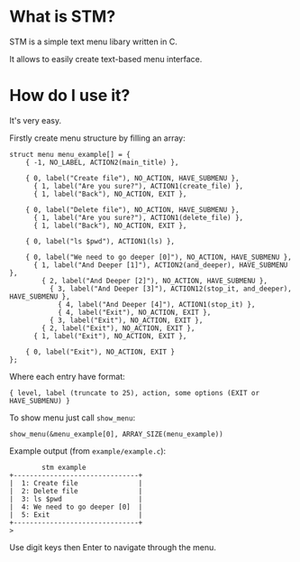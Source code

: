 # What is STM?
STM is a simple text menu libary written in C.

It allows to easily create text-based menu interface.

# How do I use it?

It's very easy.

Firstly create menu structure by filling an array:

	struct menu menu_example[] = {
		{ -1, NO_LABEL, ACTION2(main_title) },

		{ 0, label("Create file"), NO_ACTION, HAVE_SUBMENU },
		  { 1, label("Are you sure?"), ACTION1(create_file) },
		  { 1, label("Back"), NO_ACTION, EXIT },

		{ 0, label("Delete file"), NO_ACTION, HAVE_SUBMENU },
		  { 1, label("Are you sure?"), ACTION1(delete_file) },
		  { 1, label("Back"), NO_ACTION, EXIT },
		
		{ 0, label("ls $pwd"), ACTION1(ls) },
		
		{ 0, label("We need to go deeper [0]"), NO_ACTION, HAVE_SUBMENU },
		  { 1, label("And Deeper [1]"), ACTION2(and_deeper), HAVE_SUBMENU },
		    { 2, label("And Deeper [2]"), NO_ACTION, HAVE_SUBMENU },
		      { 3, label("And Deeper [3]"), ACTION12(stop_it, and_deeper), HAVE_SUBMENU },
		        { 4, label("And Deeper [4]"), ACTION1(stop_it) },
		        { 4, label("Exit"), NO_ACTION, EXIT },
		      { 3, label("Exit"), NO_ACTION, EXIT },
		    { 2, label("Exit"), NO_ACTION, EXIT },
		  { 1, label("Exit"), NO_ACTION, EXIT },

		{ 0, label("Exit"), NO_ACTION, EXIT }
	};
	
  Where each entry have format:
  
  	{ level, label (truncate to 25), action, some options (EXIT or HAVE_SUBMENU) }
	
  To show menu just call `show_menu`:
    
    show_menu(&menu_example[0], ARRAY_SIZE(menu_example))
    
  Example output (from `example/example.c`):
  
		    stm example
	+-------------------------------+
	|  1: Create file               |
	|  2: Delete file               |
	|  3: ls $pwd                   |
	|  4: We need to go deeper [0]  |
	|  5: Exit                      |
	+-------------------------------+
	> 


  Use digit keys then Enter to navigate through the menu.
    
